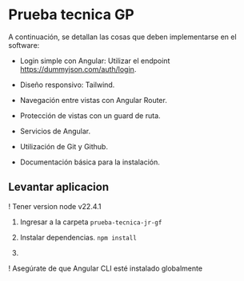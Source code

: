 # Prueba tecnica GP

A continuación, se detallan las cosas que deben implementarse en el software:

- Login simple con Angular: Utilizar el endpoint https://dummyjson.com/auth/login.

- Diseño responsivo: Tailwind.

- Navegación entre vistas con Angular Router.

- Protección de vistas con un guard de ruta.

- Servicios de Angular.

- Utilización de Git y Github.

- Documentación básica para la instalación.

## Levantar aplicacion

! Tener version node v22.4.1

1. Ingresar a la carpeta `prueba-tecnica-jr-gf`
   
2. Instalar dependencias.
`npm install`

3. 



! Asegúrate de que Angular CLI esté instalado globalmente
